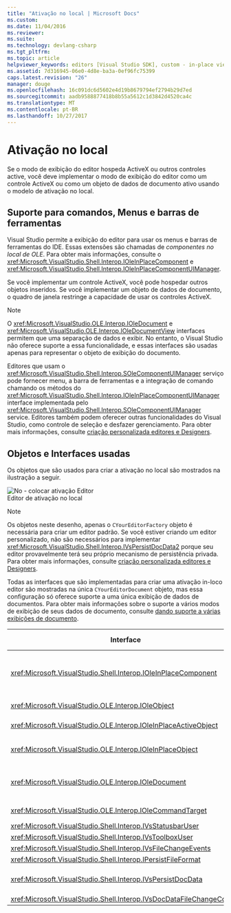 ```yaml
---
title: "Ativação no local | Microsoft Docs"
ms.custom: 
ms.date: 11/04/2016
ms.reviewer: 
ms.suite: 
ms.technology: devlang-csharp
ms.tgt_pltfrm: 
ms.topic: article
helpviewer_keywords: editors [Visual Studio SDK], custom - in-place view activation
ms.assetid: 7d316945-06e0-4d8e-ba3a-0ef96fc75399
caps.latest.revision: "26"
manager: douge
ms.openlocfilehash: 16c091dc6d5602e4d19b8679794ef2794b29d7ed
ms.sourcegitcommit: aadb9588877418b8b55a5612c1d3842d4520ca4c
ms.translationtype: MT
ms.contentlocale: pt-BR
ms.lasthandoff: 10/27/2017
---
```

# <a name="in-place-activation"></a>Ativação no local
Se o modo de exibição do editor hospeda ActiveX ou outros controles active, você deve implementar o modo de exibição do editor como um controle ActiveX ou como um objeto de dados de documento ativo usando o modelo de ativação no local.  
  
## <a name="support-for-menus-toolbars-and-commands"></a>Suporte para comandos, Menus e barras de ferramentas  
 Visual Studio permite a exibição do editor para usar os menus e barras de ferramentas do IDE. Essas extensões são chamadas de *componentes no local de OLE*. Para obter mais informações, consulte o <xref:Microsoft.VisualStudio.Shell.Interop.IOleInPlaceComponent> e <xref:Microsoft.VisualStudio.Shell.Interop.IOleInPlaceComponentUIManager>.  
  
 Se você implementar um controle ActiveX, você pode hospedar outros objetos inseridos. Se você implementar um objeto de dados de documento, o quadro de janela restringe a capacidade de usar os controles ActiveX.  
  
> [!NOTE]
>  O <xref:Microsoft.VisualStudio.OLE.Interop.IOleDocument> e <xref:Microsoft.VisualStudio.OLE.Interop.IOleDocumentView> interfaces permitem que uma separação de dados e exibir. No entanto, o Visual Studio não oferece suporte a essa funcionalidade, e essas interfaces são usadas apenas para representar o objeto de exibição do documento.  
  
 Editores que usam o <xref:Microsoft.VisualStudio.Shell.Interop.SOleComponentUIManager> serviço pode fornecer menu, a barra de ferramentas e a integração de comando chamando os métodos do <xref:Microsoft.VisualStudio.Shell.Interop.IOleInPlaceComponentUIManager> interface implementada pelo <xref:Microsoft.VisualStudio.Shell.Interop.SOleComponentUIManager> service. Editores também podem oferecer outras funcionalidades do Visual Studio, como controle de seleção e desfazer gerenciamento. Para obter mais informações, consulte [criação personalizada editores e Designers](../extensibility/creating-custom-editors-and-designers.md).  
  
## <a name="objects-and-interfaces-used"></a>Objetos e Interfaces usadas  
 Os objetos que são usados para criar a ativação no local são mostrados na ilustração a seguir.  
  
 ![No &#45; colocar ativação Editor](../extensibility/media/vsinplaceactivationeditor.gif "vsInPlaceActivationEditor")  
Editor de ativação no local  
  
> [!NOTE]
>  Os objetos neste desenho, apenas o `CYourEditorFactory` objeto é necessária para criar um editor padrão. Se você estiver criando um editor personalizado, não são necessários para implementar <xref:Microsoft.VisualStudio.Shell.Interop.IVsPersistDocData2> porque seu editor provavelmente terá seu próprio mecanismo de persistência privada. Para obter mais informações, consulte [criação personalizada editores e Designers](../extensibility/creating-custom-editors-and-designers.md).  
  
 Todas as interfaces que são implementadas para criar uma ativação in-loco editor são mostradas na única `CYourEditorDocument` objeto, mas essa configuração só oferece suporte a uma única exibição de dados de documentos. Para obter mais informações sobre o suporte a vários modos de exibição de seus dados de documento, consulte [dando suporte a várias exibições de documento](../extensibility/supporting-multiple-document-views.md).  
  
|Interface|Tipo de objeto|Use|  
|---------------|--------------------|---------|  
|<xref:Microsoft.VisualStudio.Shell.Interop.IOleInPlaceComponent>|Exibir|Permite que objetos de VSPackage in-loco operar como componentes totalmente integradas do IDE usando o <xref:Microsoft.VisualStudio.Shell.Interop.SOleComponentUIManager> service. Esse serviço integra os menus, barras de ferramentas e comandos do objeto ao IDE e emite notificações de alterações de estado.|  
|<xref:Microsoft.VisualStudio.OLE.Interop.IOleObject>|Exibir|Principal meio pelo qual um objeto inserido fornece a funcionalidade básica para seu contêiner e se comunica com ele.|  
|<xref:Microsoft.VisualStudio.OLE.Interop.IOleInPlaceActiveObject>|Exibir|Gerencia a ativação e desativação de objetos no local e determina o quanto do objeto local deve ser visível.|  
|<xref:Microsoft.VisualStudio.OLE.Interop.IOleInPlaceObject>|Exibir|Fornece um canal direto de comunicação entre um objeto no local, a janela do quadro mais externo do aplicativo associado e a janela de documento no aplicativo que contém o objeto inserido.|  
|<xref:Microsoft.VisualStudio.OLE.Interop.IOleDocument>|Exibir|Implementa um objeto ActiveX. Observe que os métodos de <xref:Microsoft.VisualStudio.OLE.Interop.IOleDocument> e <xref:Microsoft.VisualStudio.OLE.Interop.IOleDocumentView> dados de documento separado e exibição não são usados no IDE.|  
|<xref:Microsoft.VisualStudio.OLE.Interop.IOleCommandTarget>|Exibir/dados|Permite que o objeto de dados de documento, o objeto de exibição do documento ou ambos para participar de manipulação de comandos.|  
|<xref:Microsoft.VisualStudio.Shell.Interop.IVsStatusbarUser>|Exibir|Permite atualizações da barra de status.|  
|<xref:Microsoft.VisualStudio.Shell.Interop.IVsToolboxUser>|Exibir|Permite adicionar itens à caixa de ferramentas.|  
|<xref:Microsoft.VisualStudio.Shell.Interop.IVsFileChangeEvents>|Dados|Envia notificação de alterações para o arquivo editado. (Esta interface é opcional.)|  
|<xref:Microsoft.VisualStudio.Shell.Interop.IPersistFileFormat>|Dados|Usado para habilitar o recurso Salvar como para um tipo de arquivo.|  
|<xref:Microsoft.VisualStudio.Shell.Interop.IVsPersistDocData>|Dados|Habilita a persistência para o documento. Para arquivos somente leitura, chame <xref:Microsoft.VisualStudio.Shell.Interop.IVsPersistDocData2.SetDocDataReadOnly%2A> para fornecer o ícone de "bloqueio" que indica os arquivos somente leitura.|  
|<xref:Microsoft.VisualStudio.Shell.Interop.IVsDocDataFileChangeControl>|Dados|Determina se as alterações nos dados de documento devem ser ignoradas.|